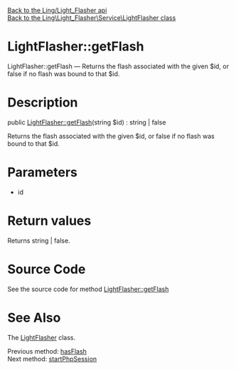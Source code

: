 [Back to the Ling/Light_Flasher api](https://github.com/lingtalfi/Light_Flasher/blob/master/doc/api/Ling/Light_Flasher.md)<br>
[Back to the Ling\Light_Flasher\Service\LightFlasher class](https://github.com/lingtalfi/Light_Flasher/blob/master/doc/api/Ling/Light_Flasher/Service/LightFlasher.md)


LightFlasher::getFlash
================



LightFlasher::getFlash — Returns the flash associated with the given $id, or false if no flash was bound to that $id.




Description
================


public [LightFlasher::getFlash](https://github.com/lingtalfi/Light_Flasher/blob/master/doc/api/Ling/Light_Flasher/Service/LightFlasher/getFlash.md)(string $id) : string | false




Returns the flash associated with the given $id, or false if no flash was bound to that $id.




Parameters
================


- id

    


Return values
================

Returns string | false.








Source Code
===========
See the source code for method [LightFlasher::getFlash](https://github.com/lingtalfi/Light_Flasher/blob/master/Service/LightFlasher.php#L105-L114)


See Also
================

The [LightFlasher](https://github.com/lingtalfi/Light_Flasher/blob/master/doc/api/Ling/Light_Flasher/Service/LightFlasher.md) class.

Previous method: [hasFlash](https://github.com/lingtalfi/Light_Flasher/blob/master/doc/api/Ling/Light_Flasher/Service/LightFlasher/hasFlash.md)<br>Next method: [startPhpSession](https://github.com/lingtalfi/Light_Flasher/blob/master/doc/api/Ling/Light_Flasher/Service/LightFlasher/startPhpSession.md)<br>

